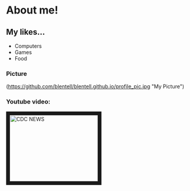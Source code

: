 # About me!
## My likes...
* Computers
* Games
* Food
### Picture
(https://github.com/blentell/blentell.github.io/profile_pic.jpg "My Picture")
### Youtube video:
<a href="http://www.youtube.com/watch?feature=player_embedded&v=PmBln-7PjMY
" target="_blank"><img src="http://img.youtube.com/vi/PmBln-7PjMY" 
alt="CDC NEWS" width="240" height="180" border="10" /></a>
